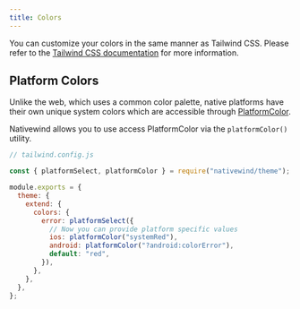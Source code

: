 ```yaml
---
title: Colors
---
```


<!-- # Colors -->

You can customize your colors in the same manner as Tailwind CSS. Please refer to the [Tailwind CSS documentation](https://tailwindcss.com/docs/customizing-colors) for more information.

## Platform Colors

Unlike the web, which uses a common color palette, native platforms have their own unique system colors which are accessible through [PlatformColor](https://reactnative.dev/docs/platformcolor).

Nativewind allows you to use access PlatformColor via the `platformColor()` utility.

```js
// tailwind.config.js

const { platformSelect, platformColor } = require("nativewind/theme");

module.exports = {
  theme: {
    extend: {
      colors: {
        error: platformSelect({
          // Now you can provide platform specific values
          ios: platformColor("systemRed"),
          android: platformColor("?android:colorError"),
          default: "red",
        }),
      },
    },
  },
};
```
